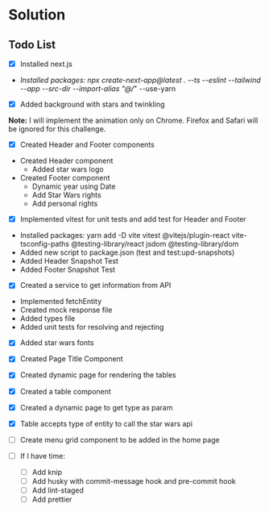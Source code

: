 # Solution

## Todo List

* [X] Installed next.js
* *Installed packages: npx create-next-app@latest . --ts --eslint --tailwind --app --src-dir --import-alias "@/*" --use-yarn

* [X] Added background with stars and twinkling

**Note:** I will implement the animation only on Chrome. Firefox and Safari will be ignored for this challenge.

* [X] Created Header and Footer components

- Created Header component
  - Added star wars logo
- Created Footer component
  - Dynamic year using Date
  - Add Star Wars rights
  - Add personal rights

* [X] Implemented vitest for unit tests and add test for Header and Footer

- Installed packages: yarn add -D vite vitest @vitejs/plugin-react vite-tsconfig-paths @testing-library/react jsdom @testing-library/dom
- Added new script to package.json (test and test:upd-snapshots)
- Added Header Snapshot Test
- Added Footer Snapshot Test

* [X] Created a service to get information from API

- Implemented fetchEntity
- Created mock response file
- Added types file
- Added unit tests for resolving and rejecting

* [X] Added star wars fonts
* [X] Created Page Title Component
* [X] Created dynamic page for rendering the tables
* [X] Created a table component
* [X] Created a dynamic page to get type as param
* [X] Table accepts type of entity to call the star wars api
* [ ] Create menu grid component to be added in the home page
* [ ] If I have time:

  * [ ] Add knip
  * [ ] Add husky with commit-message hook and pre-commit hook
  * [ ] Add lint-staged
  * [ ] Add prettier
